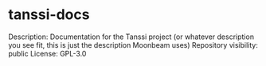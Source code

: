 # tanssi-docs
Description: Documentation for the Tanssi project (or whatever description you see fit, this is just the description Moonbeam uses) Repository visibility: public License: GPL-3.0
